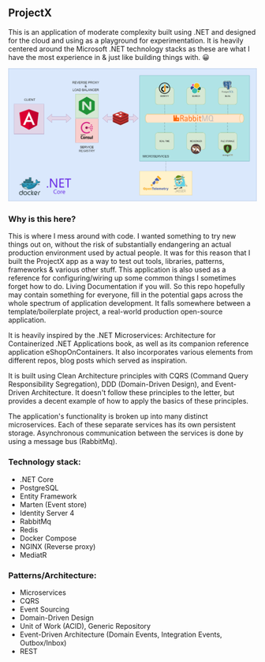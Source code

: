 ## ProjectX <br/>


This is an application of moderate complexity built using .NET and designed for the cloud and using as a playground for experimentation. It is heavily centered around the Microsoft .NET technology stacks as these are what I have the most experience in & just like building things with. 😀


![plot](./ProjectX.png)


### Why is this here? 

This is where I mess around with code. I wanted something to try new things out on, without the risk of substantially endangering an actual production environment used by actual people. It was for this reason that I built the ProjectX app as a way to test out tools, libraries, patterns, frameworks & various other stuff. This application is also used as a reference for configuring/wiring up some common things I sometimes forget how to do. Living Documentation if you will. So this repo hopefully may contain something for everyone, fill in the potential gaps across the whole spectrum of application development. It falls somewhere between a template/boilerplate project, a real-world production open-source application. <br/>


 It is heavily inspired by the .NET Microservices: Architecture for Containerized .NET Applications book, as well as its companion reference application eShopOnContainers. It also incorporates various elements from different repos, blog posts which served as inspiration. <br/>


It is built using Clean Architecture principles with CQRS (Command Query Responsibility Segregation), DDD (Domain-Driven Design), and Event-Driven Architecture. It doesn't follow these principles to the letter, but provides a decent example of how to apply the basics of these principles. <br/>


The application's functionality is broken up into many distinct microservices. Each of these separate services has its own persistent storage. Asynchronous communication between the services is done by using a message bus (RabbitMq).

### Technology stack:

  - .NET Core
  - PostgreSQL
  - Entity Framework
  - Marten (Event store)
  - Identity Server 4
  - RabbitMq
  - Redis
  - Docker Compose
  - NGINX (Reverse proxy)
  - MediatR

### Patterns/Architecture:

  - Microservices
  - CQRS
  - Event Sourcing 
  - Domain-Driven Design
  - Unit of Work (ACID), Generic Repository
  - Event-Driven Architecture (Domain Events, Integration Events, Outbox/Inbox)
  - REST

